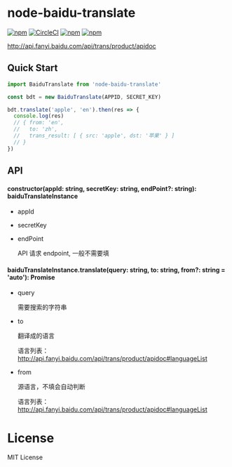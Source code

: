 # node-baidu-translate


[![npm](https://img.shields.io/npm/v/node-baidu-translate.svg?maxAge=2592000)](https://www.npmjs.com/package/node-baidu-translate)
[![CircleCI](https://img.shields.io/circleci/project/djyde/node-baidu-translate.svg?maxAge=2592000)](https://circleci.com/gh/djyde/node-baidu-translate/tree/master)
[![npm](https://img.shields.io/npm/dt/node-baidu-translate.svg?maxAge=2592000)](https://www.npmjs.com/package/node-baidu-translate)
[![npm](https://img.shields.io/npm/l/node-baidu-translate.svg)](https://www.npmjs.com/package/node-baidu-translate)


http://api.fanyi.baidu.com/api/trans/product/apidoc

## Quick Start

```javascript
import BaiduTranslate from 'node-baidu-translate'

const bdt = new BaiduTranslate(APPID, SECRET_KEY)

bdt.translate('apple', 'en').then(res => {
  console.log(res)
  // { from: 'en',
  //   to: 'zh',
  //   trans_result: [ { src: 'apple', dst: '苹果' } ] 
  // }
})
```

## API

#### constructor(appId: string, secretKey: string, endPoint?: string): baiduTranslateInstance

- appId
- secretKey
- endPoint

  API 请求 endpoint, 一般不需要填

#### baiduTranslateInstance.translate(query: string, to: string, from?: string = 'auto'): Promise

- query

  需要搜索的字符串

- to

  翻译成的语言

  语言列表：http://api.fanyi.baidu.com/api/trans/product/apidoc#languageList

- from

  源语言，不填会自动判断

  语言列表：http://api.fanyi.baidu.com/api/trans/product/apidoc#languageList

# License

MIT License
